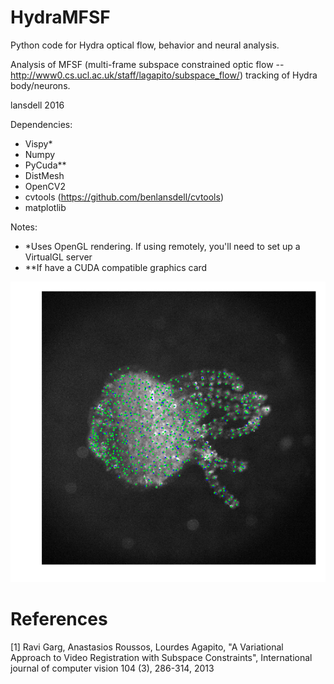 # HydraMFSF
Python code for Hydra optical flow, behavior and neural analysis.

Analysis of MFSF (multi-frame subspace constrained optic flow -- http://www0.cs.ucl.ac.uk/staff/lagapito/subspace_flow/) tracking of Hydra body/neurons.

lansdell 2016

Dependencies:
* Vispy*
* Numpy
* PyCuda**
* DistMesh 
* OpenCV2
* cvtools (https://github.com/benlansdell/cvtools)
* matplotlib

Notes:
* *Uses OpenGL rendering. If using remotely, you'll need to set up a VirtualGL server
* **If have a CUDA compatible graphics card

![alt tag](https://github.com/benlansdell/hydra-mfsf/blob/master/hydra_tracked.png)

# References
[1] Ravi Garg, Anastasios Roussos, Lourdes Agapito, "A Variational Approach to Video Registration with Subspace Constraints", International journal of computer vision 104 (3), 286-314, 2013 
